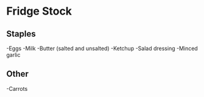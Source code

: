 # Fridge Stock

## Staples
-Eggs
-Milk
-Butter (salted and unsalted)
-Ketchup
-Salad dressing
-Minced garlic

## Other

-Carrots
